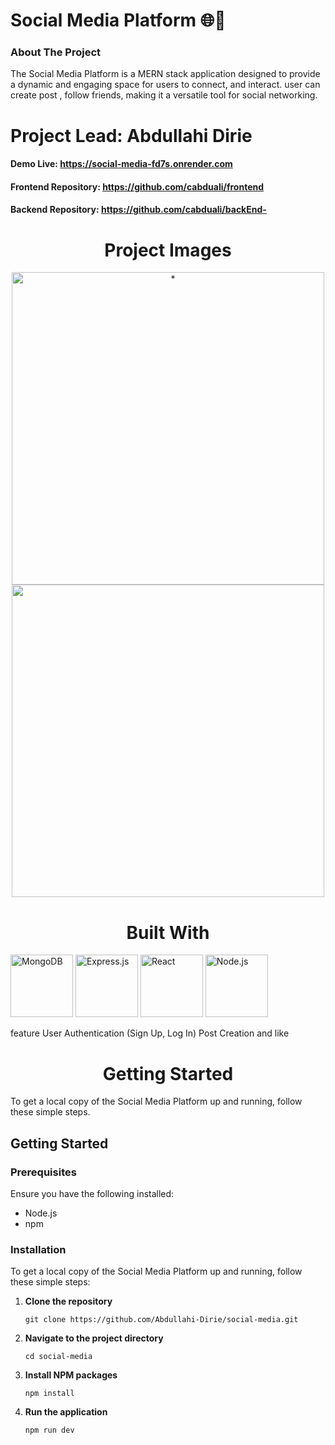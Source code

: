 <h1>Social Media Platform 🌐🚀</h1>

<h3>About The Project</h3>
The Social Media Platform is a MERN stack application designed to provide a dynamic and engaging space for users to connect,  and interact. 
user can create post , follow friends,  making it a versatile tool for social networking.

 <h1>Project Lead: Abdullahi Dirie</h1>
    <h4>Demo Live: <a href="https://social-media-fd7s.onrender.com" target="_blank">https://social-media-fd7s.onrender.com</a></h4>
    <h4>Frontend Repository: <a href="https://github.com/cabduali/frontend" target="_blank">https://github.com/cabduali/frontend</a></h4>
    <h4>Backend Repository: <a href="https://github.com/cabduali/backEnd-" target="_blank">https://github.com/cabduali/backEnd-</a></h4>


   <h1 align="center">Project Images</h1>

 <div align="center">
            <img src="https://github.com/user-attachments/assets/bd065776-2b57-4e8a-a314-45ff61df536d" alt="*" width="500" />
            <img src="https://github.com/user-attachments/assets/13b5d31b-03e3-42c4-8711-95eb2f57ae3d" alt="" width="500" />
        </div>
   
 <h1 align="center">Built With</h1>
<p float="left">
  <img src="https://github.com/user-attachments/assets/593505a2-c89c-4ca6-9a08-bac972c1e4e3" alt="MongoDB" width="100" />
  <img src="https://github.com/user-attachments/assets/9258e0c1-dde0-4973-9fec-df256c330ac1" alt="Express.js" width="100" />
  <img src="https://github.com/user-attachments/assets/4ce8edfc-0f81-4563-8465-e93738c95e2f" alt="React" width="100" />
  <img src="https://github.com/user-attachments/assets/867df9ad-5fbf-4ca7-807e-174adbe00247" alt="Node.js" width="100" />
</p>
feature
 User Authentication (Sign Up, Log In)
 Post Creation and like
 <h1 align="center">Getting Started</h1>
To get a local copy of the Social Media Platform up and running, follow these simple steps.

<h2>Getting Started</h2>

<h3>Prerequisites</h3>
<p>Ensure you have the following installed:</p>
<ul>
  <li>Node.js</li>
  <li>npm</li>
</ul>

<h3>Installation</h3>
<p>To get a local copy of the Social Media Platform up and running, follow these simple steps:</p>
<ol>
  <li>
    <p><strong>Clone the repository</strong></p>
    <pre><code>git clone https://github.com/Abdullahi-Dirie/social-media.git</code></pre>
  </li>
  <li>
    <p><strong>Navigate to the project directory</strong></p>
    <pre><code>cd social-media</code></pre>
  </li>
  <li>
    <p><strong>Install NPM packages</strong></p>
    <pre><code>npm install</code></pre>
  </li>
  <li>
    <p><strong>Run the application</strong></p>
    <pre><code>npm run dev</code></pre>
  </li>
</ol>




